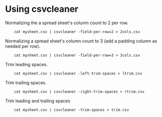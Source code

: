
# Using csvcleaner

Normalizing the a spread sheet's column count to 2 per row.

```shell
    cat mysheet.csv | csvcleaner -field-per-row=2 > 2cols.csv
```

Normalizing a spread sheet's column count to 3 (add a padding column as needed per row).

```shell
    cat mysheet.csv | csvcleaner -field-per-row=3 > 3cols.csv
```

Trim leading spaces.

```shell
    cat mysheet.csv | csvcleaner -left-trim-spaces > ltrim.csv
```

Trim trailing spaces.

```shell
    cat mysheet.csv | csvcleaner -right-trim-spaces > rtrim.csv
```

Trim leading and trailing spaces

```shell
    cat mysheet.csv | csvcleaner -trim-spaces > trim.csv
```

